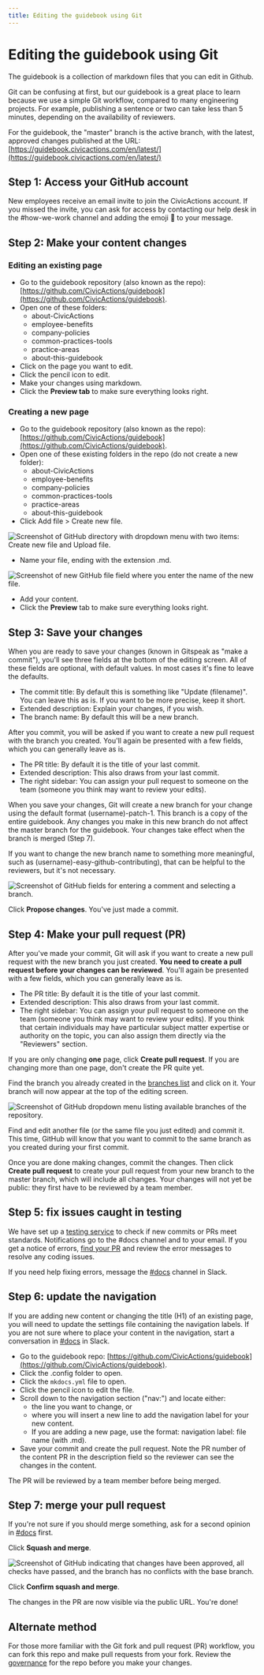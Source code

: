 ```yaml
---
title: Editing the guidebook using Git
---
```


# Editing the guidebook using Git

The guidebook is a collection of markdown files that you can edit in Github.

Git can be confusing at first, but our guidebook is a great place to learn because we use a simple Git workflow, compared to many engineering projects. For example, publishing a sentence or two can take less than 5 minutes, depending on the availability of reviewers.

For the guidebook, the "master" branch is the active branch, with the latest, approved changes published at the URL: [https://guidebook.civicactions.com/en/latest/](https://guidebook.civicactions.com/en/latest/)

## Step 1: Access your GitHub account

New employees receive an email invite to join the CivicActions account. If you missed the invite, you can ask for access by contacting our help desk in the #how-we-work channel and adding the emoji :ticket: to your message.

## Step 2: Make your content changes

### Editing an existing page

- Go to the guidebook repository (also known as the repo): [https://github.com/CivicActions/guidebook](https://github.com/CivicActions/guidebook).
- Open one of these folders:
    - about-CivicActions
    - employee-benefits
    - company-policies
    - common-practices-tools
    - practice-areas
    - about-this-guidebook
- Click on the page you want to edit.
- Click the pencil icon to edit.
- Make your changes using markdown.
- Click the **Preview tab** to make sure everything looks right.

### Creating a new page

- Go to the guidebook repository (also known as the repo): [https://github.com/CivicActions/guidebook](https://github.com/CivicActions/guidebook).
- Open one of these existing folders in the repo (do not create a new folder):
    - about-CivicActions
    - employee-benefits
    - company-policies
    - common-practices-tools
    - practice-areas
    - about-this-guidebook
- Click Add file > Create new file.

![Screenshot of GitHub directory with dropdown menu with two items: Create new file and Upload file.](../assets/images/1-Create-new-file.png)

- Name your file, ending with the extension .md.

![Screenshot of new GitHub file field where you enter the name of the new file.](../assets/images/2-Name-file.png)

- Add your content.
- Click the **Preview** tab to make sure everything looks right.

## Step 3: Save your changes

When you are ready to save your changes (known in Gitspeak as "make a commit"), you'll see three fields at the bottom of the editing screen. All of these fields are optional, with default values. In most cases it's fine to leave the defaults.

- The commit title: By default this is something like "Update (filename)". You can leave this as is. If you want to be more precise, keep it short.
- Extended description: Explain your changes, if you wish.
- The branch name: By default this will be a new branch.

After you commit, you will be asked if you want to create a new pull request with the branch you created. You'll again be presented with a few fields, which you can generally leave as is.

- The PR title: By default it is the title of your last commit.
- Extended description: This also draws from your last commit.
- The right sidebar: You can assign your pull request to someone on the team (someone you think may want to review your edits).

When you save your changes, Git will create a new branch for your change using the default format (username)-patch-1. This branch is a copy of the entire guidebook. Any changes you make in this new branch do not affect the master branch for the guidebook. Your changes take effect when the branch is merged (Step 7).

If you want to change the new branch name to something more meaningful, such as (username)-easy-github-contributing), that can be helpful to the reviewers, but it's not necessary.

![Screenshot of GitHub fields for entering a comment and selecting a branch.](../assets/images/3-Propose-changes.png)

Click **Propose changes**. You've just made a commit.

## Step 4: Make your pull request (PR)

After you've made your commit, Git will ask if you want to create a new pull request with the new branch you just created. **You need to create a pull request before your changes can be reviewed**. You'll again be presented with a few fields, which you can generally leave as is.

- The PR title: By default it is the title of your last commit.
- Extended description: This also draws from your last commit.
- The right sidebar: You can assign your pull request to someone on the team (someone you think may want to review your edits). If you think that certain individuals may have particular subject matter expertise or authority on the topic, you can also assign them directly via the "Reviewers" section.

If you are only changing **one** page, click **Create pull request**. If you are changing more than one page, don't create the PR quite yet.

Find the branch you already created in the [branches list](https://github.com/CivicActions/guidebook/branches) and click on it. Your branch will now appear at the top of the editing screen.

![Screenshot of GitHub dropdown menu listing available branches of the repository.](../assets/images/4-Find-branch.png)

Find and edit another file (or the same file you just edited) and commit it. This time, GitHub will know that you want to commit to the same branch as you created during your first commit.

Once you are done making changes, commit the changes. Then click **Create pull request** to create your pull request from your new branch to the master branch, which will include all changes. Your changes will not yet be public: they first have to be reviewed by a team member.

## Step 5: fix issues caught in testing

We have set up a [testing service](automatic-checking.md) to check if new commits or PRs meet standards. Notifications go to the #docs channel and to your email. If you get a notice of errors, [find your PR](https://github.com/CivicActions/guidebook/pulls) and review the error messages to resolve any coding issues.

If you need help fixing errors, message the [#docs](https://civicactions.slack.com/messages/docs/) channel in Slack.

## Step 6: update the navigation

If you are adding new content or changing the title (H1) of an existing page, you will need to update the settings file containing the navigation labels. If you are not sure where to place your content in the navigation, start a conversation in [#docs](https://civicactions.slack.com/messages/docs/) in Slack.

- Go to the guidebook repo: [https://github.com/CivicActions/guidebook](https://github.com/CivicActions/guidebook).
- Click the .config folder to open.
- Click the `mkdocs.yml` file to open.
- Click the pencil icon to edit the file.
- Scroll down to the navigation section ("nav:") and locate either:
    - the line you want to change, or
    - where you will insert a new line to add the navigation label for your new content.
    - If you are adding a new page, use the format: navigation label: file name (with .md).
- Save your commit and create the pull request. Note the PR number of the content PR in the description field so the reviewer can see the changes in the content.

The PR will be reviewed by a team member before being merged.

## Step 7: merge your pull request

If you're not sure if you should merge something, ask for a second opinion in [#docs](https://civicactions.slack.com/messages/docs/) first.

Click **Squash and merge**.

![Screenshot of GitHub indicating that changes have been approved, all checks have passed, and the branch has no conflicts with the base branch.](../assets/images/5-Squash-merge.png)

Click **Confirm squash and merge**.

The changes in the PR are now visible via the public URL. You're done!

## Alternate method

For those more familiar with the Git fork and pull request (PR) workflow, you can fork this repo and make pull requests from your fork. Review the [governance](guidebook-governance.md) for the repo before you make your changes.
